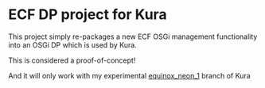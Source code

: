 # ECF DP project for Kura

This project simply re-packages a new ECF OSGi management functionality into an OSGi DP which is used by Kura.

This is considered a proof-of-concept!

And it will only work with my experimental [equinox_neon_1](https://github.com/ctron/kura/tree/feature/equinox_neon_1) branch of Kura
